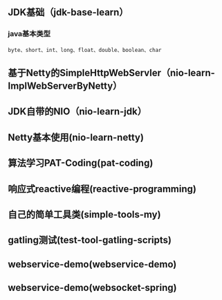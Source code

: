 ## JDK基础（jdk-base-learn）

### java基本类型
    byte、short、int、long、float、double、boolean、char

## 基于Netty的SimpleHttpWebServler（nio-learn-ImplWebServerByNetty）

## JDK自带的NIO（nio-learn-jdk）

## Netty基本使用(nio-learn-netty)

## 算法学习PAT-Coding(pat-coding)

## 响应式reactive编程(reactive-programming)

## 自己的简单工具类(simple-tools-my)

## gatling测试(test-tool-gatling-scripts)

## webservice-demo(webservice-demo)

## webservice-demo(websocket-spring)